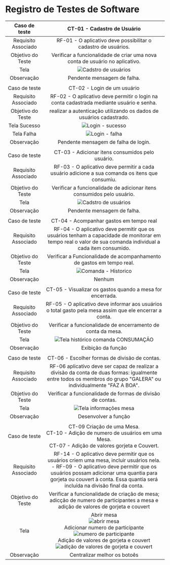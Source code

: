 # Registro de Testes de Software

|    Caso de teste    | CT-01 - Cadastro de Usuário|
|:---:	|:---:	|
| Requisito Associado |RF-01 - O aplicativo deve possibilitar o cadastro de usuários.|
|  Objetivo do Teste  |Verificar a funcionalidade de criar uma nova conta de usuário no aplicativo.|
|        Tela         |![Cadstro de usuários](https://github.com/ICEI-PUC-Minas-PMV-ADS/pmv-ads-2023-2-e3-proj-mov-t2-choppanheiro/assets/111931438/57549c81-e470-4f31-907f-a78878c68ab0)|
|      Observação     |Pendente mensagem de falha.|
|  	|  	|
|    Caso de teste    | CT-02 - Login de um usuário|
| Requisito Associado |RF-02 - O aplicativo deve permitir o login na conta cadastrada mediante usuário e senha.|
|  Objetivo do Teste  |realizar a autenticação utilizando os dados de usuários cadastrado.|
|        Tela Sucesso |![Login - sucesso](https://github.com/ICEI-PUC-Minas-PMV-ADS/pmv-ads-2023-2-e3-proj-mov-t2-choppanheiro/assets/111931438/1cc462bb-bf8e-4900-82e5-266ca2000386)|
|        Tela Falha   |![Login - falha](https://github.com/ICEI-PUC-Minas-PMV-ADS/pmv-ads-2023-2-e3-proj-mov-t2-choppanheiro/assets/111931438/e8f37dac-69ee-45d7-a033-bcb096489d32)|
|      Observação     |Pendente mensagem de falha de login.|
|  	|  	|
|    Caso de teste    |CT-03 - Adicionar itens consumidos pelo usuário.|
| Requisito Associado |RF-03 - O aplicativo deve permitir a cada usuário adicione a sua comanda os itens que consumiu.|
|  Objetivo do Teste  |Verificar a funcionalidade de adicionar itens consumidos pelo usuário.|
|        Tela         |![Cadstro de usuários](https://github.com/ICEI-PUC-Minas-PMV-ADS/pmv-ads-2023-2-e3-proj-mov-t2-choppanheiro/assets/111931438/57549c81-e470-4f31-907f-a78878c68ab0)|
|      Observação     |Pendente mensagem de falha.|
|  	|  	|
|    Caso de teste    |CT-04 - Acompanhar gastos em tempo real|
| Requisito Associado |RF-04 - O aplicativo deve permitir que os usuários tenham a capacidade de monitorar em tempo real o valor de sua comanda individual a cada item consumido. |
|  Objetivo do Teste  |Verificar a Funcionalidade de acompanhamento de gastos em tempo real.|
|        Tela         |![Comanda - Historico](https://github.com/ICEI-PUC-Minas-PMV-ADS/pmv-ads-2023-2-e3-proj-mov-t2-choppanheiro/assets/111931438/592bdd9e-49b6-4137-94b5-bb2d56a5dacf)|
|      Observação     |Nenhum|
|  	|  	|
|    Caso de teste    |CT-05 - Visualizar os gastos quando a mesa for encerrada.|
| Requisito Associado |RF-05 - O aplicativo deve informar aos usuários o total gasto pela mesa assim que ele encerrar a conta. |
|  Objetivo do Teste  |Verificar a funcionalidade de encerramento de conta da mesa.|
|        Tela         |![Tela histórico comanda CONSUMAÇÃO](https://github.com/ICEI-PUC-Minas-PMV-ADS/pmv-ads-2023-2-e3-proj-mov-t2-choppanheiro/assets/111931438/75b54f37-15b0-43fc-a022-fc1514ae386b)|
|      Observação     |Exibição da função|
|  	|  	|
|    Caso de teste    |CT-06 - Escolher formas de divisão de contas.|
| Requisito Associado |RF-06 aplicativo deve ser capaz de realizar a divisão da conta de duas formas: igualmente entre todos os membros do grupo "GALERA" ou individualmente "FAZ A BOA".|
|  Objetivo do Teste  |Verificar a funcionalidade de formas de divisão de contas.|
|        Tela         |![Tela informações mesa](https://github.com/ICEI-PUC-Minas-PMV-ADS/pmv-ads-2023-2-e3-proj-mov-t2-choppanheiro/assets/111931438/f92fbc6f-9002-43dd-896d-46266146dd5a)|
|      Observação     |Desenvolver a função|
|  	|  	|
|    Caso de teste    |CT-09 Criação de uma Mesa.<br> CT-10 - Adição de numero de usuários em uma Mesa.<br> CT-07 - Adição de valores gorjeta e Couvert. |
| Requisito Associado |RF-14 - O aplicativo deve permitir que os usuários criem uma mesa, incluir usuários nela.<br> - RF-09 - O aplicativo deve permitir que os usuários possam adicionar uma quantia para gorjeta ou couvert à conta. Essa quantia será incluída na divisão final da conta.|
|  Objetivo do Teste  |Verificar a funcionalidade de criação de mesa; adicção de numero de participantes a mesa e adição de valores de gorjeta e couvert|
|        Tela         |Abrir mesa <br> ![abrir mesa](https://github.com/ICEI-PUC-Minas-PMV-ADS/pmv-ads-2023-2-e3-proj-mov-t2-choppanheiro/assets/111931438/74cfa9ff-fc76-41cf-ad14-84f0e643d73d)<br> Adicionar numero de participante<br> ![numero de participante](https://github.com/ICEI-PUC-Minas-PMV-ADS/pmv-ads-2023-2-e3-proj-mov-t2-choppanheiro/assets/111931438/3711e123-953a-455d-8e87-d27cd0a41005)<br> Adição de valores de gorjeta e couvert<br> ![adição de valores de gorjeta e couvert](https://github.com/ICEI-PUC-Minas-PMV-ADS/pmv-ads-2023-2-e3-proj-mov-t2-choppanheiro/assets/111931438/79487fb5-8518-4e35-ba42-7d42b8d963f4)|
|      Observação     |Centralizar melhor os botoês|


